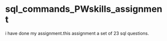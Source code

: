 # sql_commands_PWskills_assignment
i have done my assignment.this assignment a set of 23 sql questions.
